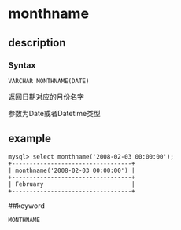 # monthname
## description
### Syntax

`VARCHAR MONTHNAME(DATE)`


返回日期对应的月份名字

参数为Date或者Datetime类型

## example

```
mysql> select monthname('2008-02-03 00:00:00');
+----------------------------------+
| monthname('2008-02-03 00:00:00') |
+----------------------------------+
| February                         |
+----------------------------------+
```

##keyword

    MONTHNAME
